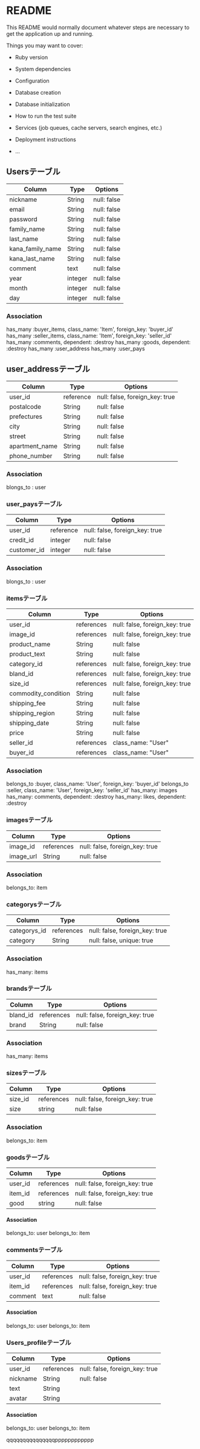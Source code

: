 # README

This README would normally document whatever steps are necessary to get the
application up and running.

Things you may want to cover:

* Ruby version

* System dependencies

* Configuration

* Database creation

* Database initialization

* How to run the test suite

* Services (job queues, cache servers, search engines, etc.)

* Deployment instructions

* ...

## Usersテーブル
|Column|Type|Options|
|------|----|-------|
|nickname|String|null: false|
|email|String|null: false|
|password|String|null: false|
|family_name|String|null: false|
|last_name|String|null: false|
|kana_family_name|String|null: false|
|kana_last_name|String|null: false|
|comment|text|null: false|
|year|integer|null: false|
|month|integer|null: false|
|day|integer|null: false|

### Association
has_many :buyer_items, class_name: 'Item', foreign_key: 'buyer_id'
has_many :seller_items, class_name: 'Item', foreign_key: 'seller_id'
has_many :comments, dependent: :destroy
has_many :goods, dependent: :destroy
has_many :user_address
has_many :user_pays 

## user_addressテーブル
|Column|Type|Options|
|------|----|-------|
|user_id|reference|null: false, foreign_key: true|
|postalcode|String|null: false|
|prefectures|String|null: false|
|city|String|null: false|
|street|String|null: false|
|apartment_name|String|null: false|
|phone_number|String|null: false|

### Association
blongs_to : user

### user_paysテーブル
|Column|Type|Options|
|------|----|-------|
|user_id|reference|null: false, foreign_key: true|
|credit_id|integer|null: false|
|customer_id|integer|null: false|


### Association
blongs_to : user

### itemsテーブル
|Column|Type|Options|
|------|----|-------|
|user_id|references|null: false, foreign_key: true|
|image_id|references|null: false, foreign_key: true|
|product_name|String|null: false|
|product_text|String|null: false|
|category_id|references|null: false, foreign_key: true|
|bland_id|references|null: false, foreign_key: true|
|size_id|references|null: false, foreign_key: true|
|commodity_condition|String|null: false|
|shipping_fee|String|null: false|
|shipping_region|String|null: false|
|shipping_date|String|null: false|
|price|String|null: false|
|seller_id|references|class_name: "User"|
|buyer_id|references|class_name: "User"|

### Association
belongs_to :buyer, class_name: 'User', foreign_key: 'buyer_id'
belongs_to :seller, class_name: 'User', foreign_key: 'seller_id'
has_many: images
has_many: comments, dependent: :destroy
has_many: likes, dependent: :destroy


### imagesテーブル
|Column|Type|Options|
|------|----|-------|
|image_id|references|null: false, foreign_key: true|
|image_url|String|null: false|

### Association
belongs_to: item


### categorysテーブル
|Column|Type|Options|
|------|----|-------|
|categorys_id|references|null: false, foreign_key: true|
|category|String|null: false, unique: true|

### Association
has_many: items


### brandsテーブル
|Column|Type|Options|
|------|----|-------|
|bland_id|references|null: false, foreign_key: true|
|brand|String|null: false|

### Association
has_many: items


### sizesテーブル
|Column|Type|Options|
|------|----|-------|
|size_id|references|null: false, foreign_key: true|
|size|string|null: false|

### Association
belongs_to: item


### goodsテーブル
|Column|Type|Options|
|------|----|-------|
|user_id|references|null: false, foreign_key: true|
|item_id|references|null: false, foreign_key: true|
|good|string|null: false|

#### Association
belongs_to: user
belongs_to: item


### commentsテーブル
|Column|Type|Options|
|------|----|-------|
|user_id|references|null: false, foreign_key: true|
|item_id|references|null: false, foreign_key: true|
|comment|text|null: false|

#### Association
belongs_to: user
belongs_to: item


### Users_profileテーブル
|Column|Type|Options|
|------|----|-------|
|user_id|references|null: false, foreign_key: true|
|nickname|String|null: false|
|text|String|
|avatar|String|

#### Association
belongs_to: user
belongs_to: item


qqqqqqqqqqqqqqqpppppppppppp